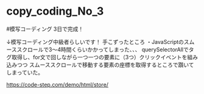 # copy_coding_No_3
#模写コーディング
3日で完成！

↓模写コーディング中級者らしいです！
手こずったところ
・JavaScriptのスムーススクロールで3～4時間くらいかかってしまった、、、
querySelectorAllでタグ取得し、for文で回しながら一つ一つの要素に（3つ）クリックイベントを組み込みつつ
スムーススクロールで移動する要素の座標を取得するところで躓いてしまっていた。


https://code-step.com/demo/html/store/
